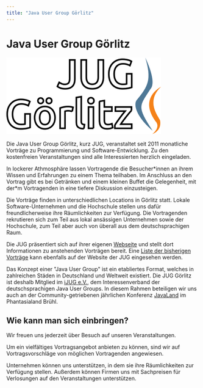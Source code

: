 ```yaml
---
title: "Java User Group Görlitz"
---
```


# Java User Group Görlitz

![Logo der JUG](../../images/jug_logo.png)

Die Java User Group Görlitz, kurz JUG, veranstaltet seit 2011 monatliche Vorträge zu Programmierung und Software-Entwicklung.
Zu den kostenfreien Veranstaltungen sind alle Interessierten herzlich eingeladen.

In lockerer Athmosphäre lassen Vortragende die Besucher\*innen an ihrem Wissen und Erfahrungen zu einem Thema
teilhaben. Im Anschluss an den Vortrag gibt es bei Getränken und einem kleinen Buffet die Gelegenheit, mit der\*m Vortragenden 
in eine tiefere Diskussion einzusteigen.

Die Vorträge finden in unterschiedlichen Locations in Görlitz statt. Lokale Software-Unternehmen und die Hochschule stellen uns dafür 
freundlicherweise ihre Räumlichkeiten zur Verfügung.
Die Vortragenden rekrutieren sich zum Teil aus lokal ansässigen Unternehmen sowie der Hochschule, zum Teil aber auch von überall aus dem 
deutschsprachigen Raum.

Die JUG präsentiert sich auf ihrer eigenen [Webseite](https://www.jug-gr.de) und stellt dort Informationen zu anstehenden Vorträgen bereit.
Eine [Liste der bisherigen Vorträge](https://www.jug-gr.de/themen) kann ebenfalls auf der Website der JUG eingesehen werden.

Das Konzept einer "Java User Group" ist ein etabliertes Format, welches in zahlreichen Städen in Deutschland und Weltweit existiert.
Die JUG Görlitz ist deshalb Mitglied im [iJUG e.V.](https://www.ijug.eu/de/home/), dem Interessenverband der deutschsprachigen Java User Groups.
In diesem Rahmen beteiligen wir uns auch an der Community-getriebenen jährlichen Konferenz [JavaLand](https://www.javaland.eu/de/home/) im 
Phantasialand Brühl.


## Wie kann man sich einbringen?

Wir freuen uns jederzeit über Besuch auf unseren Veranstaltungen. 

Um ein vielfältiges Vortragsangebot anbieten zu können, sind wir auf Vortragsvorschläge von möglichen Vortragenden angewiesen.

Unternehmen können uns unterstützen, in dem sie ihre Räumlichkeiten zur Verfügung stellen. 
Außerdem können Firmen uns mit Sachpreisen für Verlosungen auf den Veranstaltungen unterstützen.
